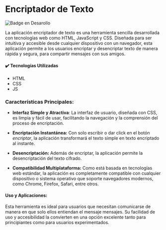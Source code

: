 # Encriptador de Texto
![Badge en Desarollo](https://img.shields.io/badge/ESTADO-TERMINADO%20-green)

La aplicación encriptador de texto es una herramienta sencilla desarrollada con tecnologías web como HTML, JavaScript y CSS. 
Diseñada para ser intuitiva y accesible desde cualquier dispositivo con un navegador, esta aplicación permite a los usuarios encriptar y desencriptar texto de manera rápida y segura, para compartir mensajes con sus amigos.

#### ✔️ Tecnologías Utilizadas
- HTML
- CSS
- JS

### Características Principales:
- **Interfaz Simple y Atractiva**: La interfaz de usuario, diseñada con CSS, es limpia y fácil de usar, facilitando la navegación y la comprensión del proceso de encriptación.

- **Encriptación Instantánea:** Con solo escribir o dar click en el botón _encriptar_, la aplicación transformará el texto simple en texto encriptado al instante.

- **Desencriptación:** Además de encriptar, la aplicación permite la desencriptación del texto cifrado.

- **Compatibilidad Multiplataforma:** Como está basada en tecnologías web estándar, la aplicación es completamente compatible con cualquier dispositivo o sistema operativo que soporte navegadores modernos, como Chrome, Firefox, Safari, entre otros.


#### Uso y Aplicaciones:
Esta herramienta es ideal para usuarios que necesitan comunicarse de manera en que solo ellos entiendan el mensaje mensajes. Su facilidad de uso y accesibilidad la convierten en una opción excelente tanto para principiantes como para usuarios experimentados.
